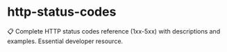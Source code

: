 # http-status-codes
📋 Complete HTTP status codes reference (1xx-5xx) with descriptions and examples. Essential developer resource.
